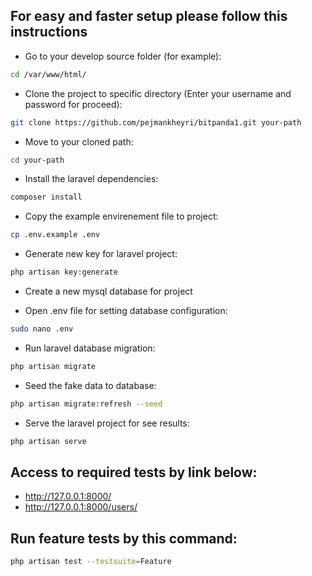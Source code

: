## For easy and faster setup please follow this instructions

- Go to your develop source folder (for example):
```bash
cd /var/www/html/
```

- Clone the project to specific directory (Enter your username and password for proceed):
```bash
git clone https://github.com/pejmankheyri/bitpanda1.git your-path
```
- Move to your cloned path:
```bash
cd your-path
```

- Install the laravel dependencies:
```bash
composer install
```

- Copy the example envirenement file to project:
```bash
cp .env.example .env
```

- Generate new key for laravel project:
```bash
php artisan key:generate
```

- Create a new mysql database for project

- Open .env file for setting database configuration:
```bash
sudo nano .env
```

- Run laravel database migration:
```bash
php artisan migrate
```

- Seed the fake data to database:
```bash
php artisan migrate:refresh --seed
```

- Serve the laravel project for see results:
```bash
php artisan serve
```

## Access to required tests by link below:
- http://127.0.0.1:8000/
- http://127.0.0.1:8000/users/


## Run feature tests by this command:
```bash
php artisan test --testsuite=Feature
```
